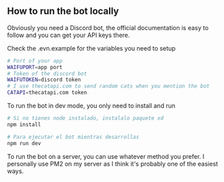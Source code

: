 ## How to run the bot locally

Obviously you need a Discord bot, the official documentation is easy to follow and you can get your API keys there.

Check the .evn.example for the variables you need to setup

```bash
# Port of your app
WAIFUPORT=app port
# Token of the discord bot
WAIFUTOKEN=discord token
# I use thecatapi.com to send random cats when you mention the bot
CATAPI=thecatapi.com token
```

To run the bot in dev mode, you only need to install and run

```bash
# Si no tienes node instalado, instalalo paquete xd
npm install

# Para ejecutar el bot mientras desarrollas
npm run dev
```

To run the bot on a server, you can use whatever method you prefer. I personally use PM2 on my server as I think it's probably one of the easiest ways.